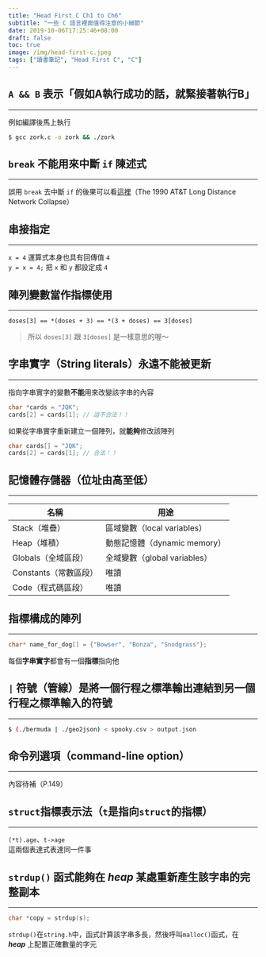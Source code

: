 ```yaml
---
title: "Head First C Ch1 to Ch6"
subtitle: "一些 C 語言裡面值得注意的小細節"
date: 2019-10-06T17:25:46+08:00
draft: false
toc: true
image: /img/head-first-c.jpeg
tags: ["讀書筆記", "Head First C", "C"]
---
```


## `A && B` 表示「假如A執行成功的話，就緊接著執行B」
---
例如編譯後馬上執行

```bash
$ gcc zork.c -o zork && ./zork
```

## `break` 不能用來中斷 `if` 陳述式
---
誤用 `break` 去中斷 `if` 的後果可以看[這裡](http://users.csc.calpoly.edu/~jdalbey/SWE/Papers/att_collapse.html)（The 1990 AT&T Long Distance Network Collapse）

## 串接指定  
---
`x = 4` 運算式本身也具有回傳值 `4`  
`y = x = 4;` 把 `x` 和 `y` 都設定成 `4`

## 陣列變數當作指標使用  
---
`doses[3] == *(doses + 3) == *(3 + doses) == 3[doses]`

> 所以 `doses[3]` 跟 `3[doses]` 是一樣意思的喔～

## 字串實字（String literals）永遠不能被更新
---
指向字串實字的變數**不能**用來改變該字串的內容  

```c
char *cards = "JQK";
cards[2] = cards[1]; // 這不合法！！
```

如果從字串實字重新建立一個陣列，就**能夠**修改該陣列  

```c
char cards[] = "JQK";
cards[2] = cards[1]; // 合法！！
```

## 記憶體存儲器（位址由高至低）
---

名稱               	|用途
-------------------	|-----------------------
Stack（堆疊）       	| 區域變數（local variables）
Heap（堆積）        	| 動態記憶體（dynamic memory）
Globals（全域區段）  	| 全域變數（global variables）
Constants（常數區段）	| 唯讀
Code（程式碼區段）   	| 唯讀

## 指標構成的陣列
---

```c
char* name_for_dog[] = {"Bowser", "Bonza", "Snodgrass"};
```
每個**字串實字**都會有一個**指標**指向他

## `|` 符號（管線）是將一個行程之標準輸出連結到另一個行程之標準輸入的符號
---

```bash
$ (./bermuda | ./geo2json) < spooky.csv > output.json
```


## 命令列選項（command-line option）
---
內容待補（P.149）

## `struct`指標表示法（`t`是指向`struct`的指標）  
---
`(*t).age`、`t->age`  
這兩個表達式表達同一件事

## `strdup()` 函式能夠在 *heap* 某處重新產生該字串的完整副本
---

```c
char *copy = strdup(s);
```
`strdup()`在`string.h`中，函式計算該字串多長，然後呼叫`malloc()`函式，在 ***heap*** 上配置正確數量的字元
